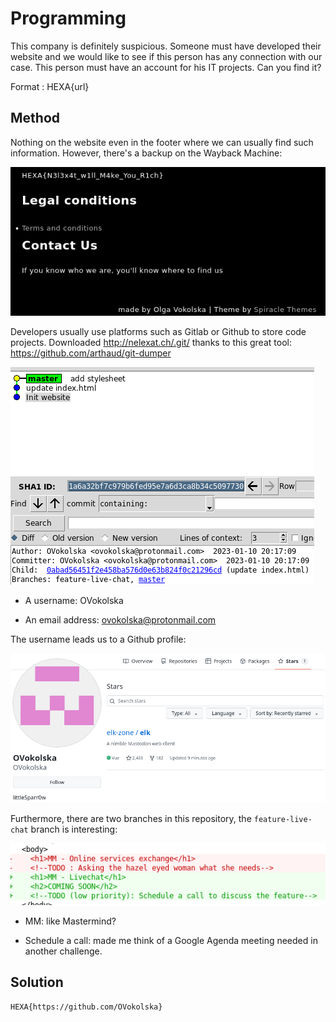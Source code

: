 # Programming

This company is definitely suspicious. Someone must have developed their website and we would like to see if this person has any connection with our case. This person must have an account for his IT projects. Can you find it?

Format : HEXA{url}

## Method

Nothing on the website even in the footer where we can usually find such information. However, there's a backup on the Wayback Machine:

![](./images/2023-01-29-11-15-38-image.png)

Developers usually use platforms such as Gitlab or Github to store code projects. Downloaded http://nelexat.ch/.git/ thanks to this great tool: https://github.com/arthaud/git-dumper

![](./images/2023-01-29-11-18-39-image.png)

- A username: OVokolska

- An email address: ovokolska@protonmail.com

The username leads us to a Github profile:

![](./images/2023-01-29-11-19-42-image.png)

Furthermore, there are two branches in this repository, the `feature-live-chat` branch is interesting:

![](./images/2023-01-29-11-21-34-image.png)

- MM: like Mastermind?

- Schedule a call: made me think of a Google Agenda meeting needed in another challenge.

## Solution

```
HEXA{https://github.com/OVokolska}
```
